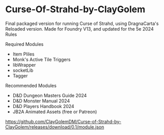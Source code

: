 # Curse-Of-Strahd-by-ClayGolem
Final packaged version for running Curse of Strahd, using DragnaCarta's Reloaded version. Made for Foundry V13, and updated for the 5e 2024 Rules

Required Modules
- Item Pliles
- Monk's Active Tile Triggers
- libWrapper
- socketLib
- Tagger

Recommended Modules
- D&D Dungeon Masters Guide 2024
- D&D Monster Manual 2024
- D&D Players Handbook 2024
- JB2A Animated Assets (free or Patreon)


https://github.com/ClayGolemDM/Curse-of-Strahd-by-ClayGolem/releases/download/0.1/module.json
